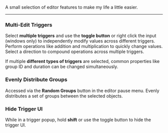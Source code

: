 A small selection of editor features to make my life a little easier.

---

### <c-8BC81A>Multi-Edit Triggers</c>

Select <c-D8E8A7>**multiple triggers**</c> and use the <c-DDE7A3>**toggle button**</c> or right click the input (windows only) to independently modify values across different triggers. Perform operations like addition and multiplication to quickly change values. Select a direction to compound operations across multiple triggers.

If multiple <c-E2E69F>**different types of triggers**</c> are selected, common properties like group ID and duration can be changed simultaneously.

### <c-C0BB00>Evenly Distribute Groups</c>

Accessed via the <c-EFE19C>**Random Groups**</c> button in the editor pause menu. Evenly distributes a set of groups between the selected objects.

### <c-ECAA00>Hide Trigger UI</c>

While in a trigger popup, hold <c-FBDAA3>**shift**</c> or use the toggle button to hide the trigger UI.
